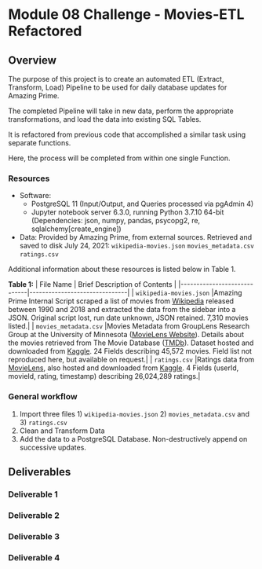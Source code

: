 # Module 08 Challenge - Movies-ETL Refactored

## Overview

The purpose of this project is to create an automated ETL (Extract, Transform, Load) Pipeline
to be used for daily database updates for Amazing Prime.

The completed Pipeline will take in new data, perform the appropriate
transformations, and load the data into existing SQL Tables.

It is refactored from previous code that accomplished a similar task
using separate functions.

Here, the process will be completed from within one single Function.

### Resources

- Software:
	- PostgreSQL 11 (Input/Output, and Queries processed via pgAdmin 4)
	- Jupyter notebook server 6.3.0, running Python 3.7.10 64-bit (Dependencies: json, numpy, pandas, psycopg2, re, sqlalchemy[create_engine])
- Data: Provided by Amazing Prime, from external sources. Retrieved and saved to disk July 24, 2021:
	`wikipedia-movies.json`
	`movies_metadata.csv`
	`ratings.csv`

Additional information about these resources is listed below in Table 1.

**Table 1:**
| File Name                   | Brief Description of Contents |
|-----------------------------|-------------------------------|
| `wikipedia-movies.json`     |Amazing Prime Internal Script scraped a list of movies from [Wikipedia](https://en.wikipedia.org/wiki/Main_Page) released between 1990 and 2018 and extracted the data from the sidebar into a JSON. Original script lost, run date unknown, JSON retained. 7,310 movies listed.|
| `movies_metadata.csv`       |Movies Metadata from GroupLens Research Group at the University of Minnesota ([MovieLens Website](https://movielens.org/)). Details about the movies retrieved from The Movie Database ([TMDb](https://www.themoviedb.org/?language=en-US)). Dataset hosted and downloaded from [Kaggle](https://www.kaggle.com/). 24 Fields describing 45,572 movies. Field list not reproduced here, but available on request.|
| `ratings.csv`               |Ratings data from [MovieLens](https://movielens.org/), also hosted and downloaded from [Kaggle](https://www.kaggle.com/). 4 Fields (userId, movieId, rating, timestamp) describing 26,024,289 ratings.|


### General workflow
1. Import three files 1) `wikipedia-movies.json` 2) `movies_metadata.csv` and 3) `ratings.csv`
2. Clean and Transform Data
3. Add the data to a PostgreSQL Database. Non-destructively append on successive updates.

## Deliverables

### Deliverable 1



### Deliverable 2



### Deliverable 3



### Deliverable 4
